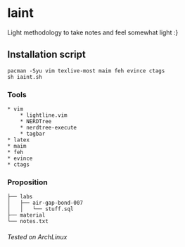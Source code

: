 # Iaint

Light methodology to take notes and feel somewhat light :}

## Installation script
```text
pacman -Syu vim texlive-most maim feh evince ctags
sh iaint.sh
```

### Tools
```
* vim
    * lightline.vim
    * NERDTree
    * nerdtree-execute
    * tagbar
* latex
* maim
* feh
* evince
* ctags
```

### Proposition
```
├── labs
│   ├── air-gap-bond-007
│   │   └── stuff.sql
├── material
└── notes.txt
```

###### Tested on ArchLinux
